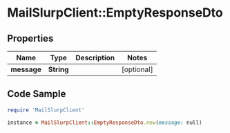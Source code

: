 # MailSlurpClient::EmptyResponseDto

## Properties

Name | Type | Description | Notes
------------ | ------------- | ------------- | -------------
**message** | **String** |  | [optional] 

## Code Sample

```ruby
require 'MailSlurpClient'

instance = MailSlurpClient::EmptyResponseDto.new(message: null)
```


